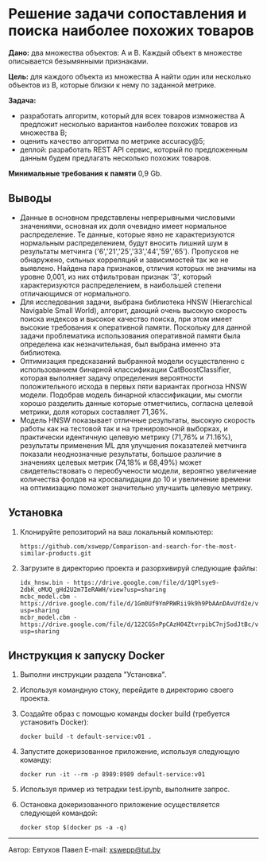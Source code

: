 # Решение задачи сопоставления и поиска наиболее похожих товаров

**Дано:** два множества объектов: A и B. Каждый объект в множестве описывается безымянными признаками.

**Цель:** для каждого объекта из множества A найти один или несколько объектов из B, которые близки к нему по заданной метрике.

**Задача:**
- разработать алгоритм, который для всех товаров измножества A предложит несколько вариантов наиболее похожих товаров из множества B;
- оценить качество алгоритма по метрике accuracy@5;
- деплой: разработать REST API сервис, который по предложенным данным будем предлагать несколько похожих товаров.

**Минимальные требования к памяти** 0,9 Gb.

## Выводы

- Данные в основном представлены непрерывными числовыми значениями, основная их доля очевидно имеет нормальное распределение. Те данные, которые явно не характеризуются нормальным распределением, будут вносить лишний шум в результаты метчинга ('6','21','25','33','44','59','65'). Пропусков не обнаружено, сильных корреляций и зависимостей так же не выявлено. Найдена пара признаков, отличия которых не значимы на уровне 0,001, из них отфильтрован признак '3', который характеризуются распределением, в наибольшей степени отличающимся от нормального.
- Для исследования задачи, выбрана библиотека HNSW (Hierarchical Navigable Small World), алгорит, дающий очень высокую скорость поиска индексов и высокое качество поиска, при этом имеет высокие требования к оперативной памяти. Поскольку для данной задачи проблематика использования оперативной памяти была определена как незначительная, был выбрана именно эта библиотека.
- Оптимизация предсказаний выбранной модели осуществленно с использованием бинарной классификации CatBoostClassifier, которая выполняет задачу определения вероятности положительного исхода в первых пяти вариантах прогноза HNSW модели. Подобрав модель бинарной классификации, мы смогли хорошо разделить данные которые отметчились, согласна целевой метрики, доля которых составляет 71,36%.
- Модель HNSW показывает отличные результаты, высокую скорость работы как на тестовой так и на тренировочной выборках, и практически идентичную целевую метрику (71,76% и 71.16%), результаты применения ML для улучшения показателей метчинга показали неоднозначные результаты, большое различие в значениях целевых метрик (74,18% и 68,49%) может свидетельствовать о переобучености модели, вероятно увеличение количества фолдов на кросвалидации до 10 и увеличение времени на оптимизацию поможет значительно улучшить целевую метрику.

## Установка

1. Клонируйте репозиторий на ваш локальный компьютер:
   ```
   https://github.com/xswepp/Comparison-and-search-for-the-most-similar-products.git
   ```

2. Загрузите в директорию проекта и разорхивируй следующие файлы:
   ```
   idx_hnsw.bin - https://drive.google.com/file/d/1QPlsye9-2dbK_oMUQ_gHd2U2m7IeRAWH/view?usp=sharing
   mcbc_model.cbm - https://drive.google.com/file/d/1Gm0Uf9YmPRWRii9k9h9PbAAnDAvUYd2e/view?usp=sharing
   mcbr_model.cbm - https://drive.google.com/file/d/122CGSnPpCAzH04ZtvrpibC7njSodJtBc/view?usp=sharing
   ```

## Инструкция к запуску Docker

1. Выполни инструкции раздела "Установка".

2. Используя командную стоку, перейдите в директорию своего проекта.

3. Создайте образ с помощью команды docker build (требуется установить Docker): 
   ```
   docker build -t default-service:v01 .
   ```

4. Запустите докеризованное приложение, используя следующую команду:
   ```
   docker run -it --rm -p 8989:8989 default-service:v01
   ```

5. Используя пример из тетрадки test.ipynb, выполните запрос.

6. Остановка докеризованного приложение осуществляется следующей командой:
   ```
   docker stop $(docker ps -a -q)
   ```

---
Автор: Евтухов Павел
E-mail: xswepp@tut.by